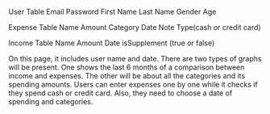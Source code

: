 User Table
Email
Password
First Name
Last Name
Gender
Age

Expense Table
Name
Amount
Category
Date
Note
Type(cash or credit card)

Income Table
Name
Amount
Date
isSupplement (true or false)

On this page, it includes user name and date. There are two types of graphs will be present. One shows the last 6 months of a comparison between income and expenses. The other will be about all the categories and its spending amounts. Users can enter expenses one by one while it checks if they spend cash or credit card. Also, they need to choose a date of spending and categories. 

